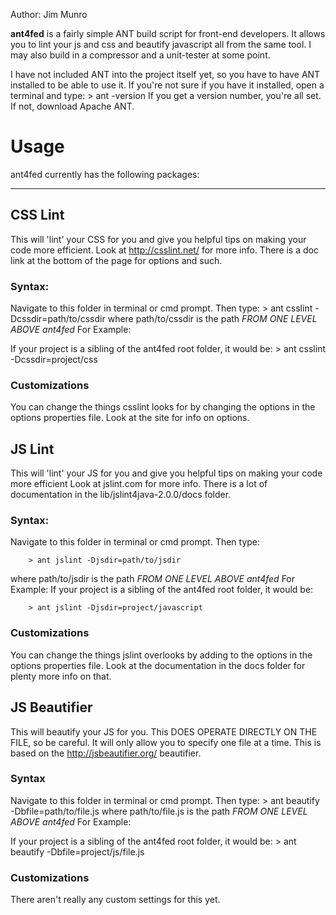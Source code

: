 Author: Jim Munro

**ant4fed** is a fairly simple ANT build script for front-end developers. It allows you
to lint your js and css and beautify javascript all from the same tool. I may also 
build in a compressor and a unit-tester at some point.

I have not included ANT into the project itself yet, so you have to have ANT
installed to be able to use it. If you're not sure if you have it installed, open
a terminal and type:
	> ant -version
If you get a version number, you're all set. If not, download Apache ANT.

# Usage 
ant4fed currently has the following packages:

---
## CSS Lint  
This will 'lint' your CSS for you and give you helpful tips on making your
code more efficient. Look at <http://csslint.net/> for more info. There is a doc
link at the bottom of the page for options and such.

### Syntax:
Navigate to this folder in terminal or cmd prompt. Then type:
	> ant csslint -Dcssdir=path/to/cssdir
where path/to/cssdir is the path *FROM ONE LEVEL ABOVE ant4fed* For Example:

If your project is a sibling of the ant4fed root folder, it would be:
	> ant csslint -Dcssdir=project/css

### Customizations
You can change the things csslint looks for by changing the options in the options
properties file. Look at the site for info on options.

## JS Lint
This will 'lint' your JS for you and give you helpful tips on making your
code more efficient Look at jslint.com for more info. There is a lot of documentation
in the lib/jslint4java-2.0.0/docs folder.

### Syntax:
Navigate to this folder in terminal or cmd prompt. Then type:

		> ant jslint -Djsdir=path/to/jsdir

where path/to/jsdir is the path *FROM ONE LEVEL ABOVE ant4fed* For Example:
If your project is a sibling of the ant4fed root folder, it would be:

		> ant jslint -Djsdir=project/javascript


### Customizations
You can change the things jslint overlooks by adding to the options in the options
properties file. Look at the documentation in the docs folder for plenty more info on that.


## JS Beautifier 
This will beautify your JS for you. This DOES OPERATE DIRECTLY ON THE FILE,
so be careful. It will only allow you to specify one file at a time. This is based on the
<http://jsbeautifier.org/> beautifier.


### Syntax
Navigate to this folder in terminal or cmd prompt. Then type:
	> ant beautify -Dbfile=path/to/file.js
where path/to/file.js is the path *FROM ONE LEVEL ABOVE ant4fed* For Example:

If your project is a sibling of the ant4fed root folder, it would be:
	> ant beautify -Dbfile=project/js/file.js


### Customizations 
There aren't really any custom settings for this yet.
